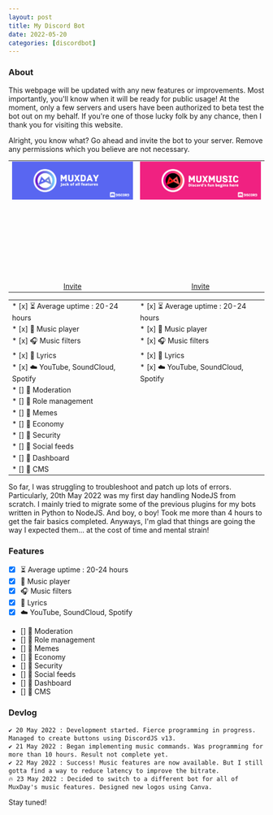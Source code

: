 ```yaml
---
layout: post
title: My Discord Bot
date: 2022-05-20
categories: [discordbot]
---
```

<head>
<meta property="og:site_name" content="MuxDay | Discord Bot"><meta property="og:title" content="MuxDay | Discord Bot"><meta property="og:type" content="website"><meta property="og:description" content="A multi-purpose bot for every server's needs!"><meta property="og:image" content="/assets/images/MuxDay_bot_banner.png"><meta property="og:image:type" content="image/png"><meta property="og:url" content="https://muxday.muxsites.com/discordbot"><meta property="twitter:card" content="summary_large_image"><link href="https://fonts.googleapis.com/css?family=Source+Sans+Pro:900,900italic,200,200italic,400,400italic,700,700italic" rel="stylesheet" type="text/css">
</head>

### About
This webpage will be updated with any new features or improvements. Most importantly, you'll know when it will be ready for public usage! At the moment, only a few servers and users have been authorized to beta test the bot out on my behalf. If you're one of those lucky folk by any chance, then I thank you for visiting this website.

Alright, you know what? Go ahead and invite the bot to your server. Remove any permissions which you believe are not necessary.

| | |
|     :---:      |     :---:      |
|![](/assets/images/MuxDay_bot_banner.png)|![](/assets/images/MuxMusic_bot_banner.png)|
|<a href="https://discord.com/api/oauth2/authorize?client_id=977262952354828308&permissions=1644971949559&scope=bot" class="button n01"><svg><use xlink:href="#icon-93f"></use></svg>Invite</a>|<a href="https://discord.com/api/oauth2/authorize?client_id=900766190266368051&permissions=1644971949559&scope=bot" class="button n01"><svg><use xlink:href="#icon-93f"></use></svg>Invite</a>|

|||
|     :---      |     :---      |
|* [x] ⏳ Average uptime : 20-24 hours|* [x] ⏳ Average uptime : 20-24 hours|
|* [x] 🎵 Music player|* [x] 🎵 Music player|
|* [x] 🎧 Music filters|* [x] 🎧 Music filters|
|* [x] 🎼 Lyrics |* [x] 🎼 Lyrics |
|* [x] ☁️ YouTube, SoundCloud, Spotify|* [x] ☁️ YouTube, SoundCloud, Spotify|
|* [] 🚧 Moderation||
|* [] 🚧 Role management||
|* [] 🚧 Memes||
|* [] 🚧 Economy||
|* [] 🚧 Security||
|* [] 🚧 Social feeds||
|* [] 🚧 Dashboard||
|* [] 🚧 CMS||

So far, I was struggling to troubleshoot and patch up lots of errors. Particularly, 20th May 2022 was my first day handling NodeJS from scratch. I mainly tried to migrate some of the previous plugins for my bots written in Python to NodeJS. And boy, o boy! Took me more than 4 hours to get the fair basics completed. Anyways, I'm glad that things are going the way I expected them... at the cost of time and mental strain!

### Features
* [x] ⏳ Average uptime : 20-24 hours
* [x] 🎵 Music player
* [x] 🎧 Music filters
* [x] 🎼 Lyrics 
* [x] ☁️ YouTube, SoundCloud, Spotify
* [] 🚧 Moderation
* [] 🚧 Role management
* [] 🚧 Memes
* [] 🚧 Economy
* [] 🚧 Security
* [] 🚧 Social feeds
* [] 🚧 Dashboard
* [] 🚧 CMS

### Devlog
```
✔️ 20 May 2022 : Development started. Fierce programming in progress. Managed to create buttons using DiscordJS v13.
✔️ 21 May 2022 : Began implementing music commands. Was programming for more than 10 hours. Result not complete yet.
✔️ 22 May 2022 : Success! Music features are now available. But I still gotta find a way to reduce latency to improve the bitrate.
🔥 23 May 2022 : Decided to switch to a different bot for all of MuxDay's music features. Designed new logos using Canva.
```
Stay tuned!

